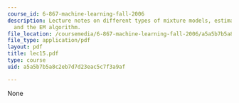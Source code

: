 ```yaml
---
course_id: 6-867-machine-learning-fall-2006
description: Lecture notes on different types of mixture models, estimating mixtures,
  and the EM algorithm.
file_location: /coursemedia/6-867-machine-learning-fall-2006/a5a5b7b5a8c2eb7d7d23eac5c7f3a9af_lec15.pdf
file_type: application/pdf
layout: pdf
title: lec15.pdf
type: course
uid: a5a5b7b5a8c2eb7d7d23eac5c7f3a9af

---
```

None